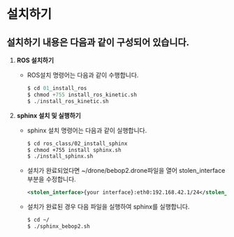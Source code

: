# 설치하기
설치하기 내용은 다음과 같이 구성되어 있습니다.
-------------
1. __ROS 설치하기__
    * ROS설치 명령어는 다음과 같이 수행합니다.
        ```s
        $ cd 01_install_ros
        $ chmod +755 install_ros_kinetic.sh
        $ ./install_ros_kinetic.sh
        ```

2. __sphinx 설치 및 실행하기__
    * sphinx 설치 명령어는 다음과 같이 실행합니다.
        ```sh
        $ cd ros_class/02_install_sphinx
        $ chmod +755 install sphinx.sh
        $ ./install_sphinx.sh
        ```
    * 설치가 완료되었다면 ~/drone/bebop2.drone파일을 열어 stolen_interface 부분을 수정합니다.
        ```xml
        <stolen_interface>{your interface}:eth0:192.168.42.1/24</stolen_interface>
        ```
    * 설치가 완료된 경우 다음 파일을 실행하여 sphinx를 실행합니다.
        ```sh
        $ cd ~/
        $ ./sphinx_bebop2.sh
        ```
